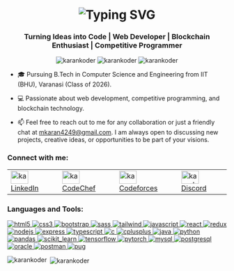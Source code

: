 <h1 align="center">
  <picture>
    <source 
      srcset="https://readme-typing-svg.herokuapp.com?font=Fira+Code&size=32&pause=1000&color=FFFFFF&center=true&vCenter=true&width=800&lines=%F0%9F%91%8B+Hi+there%2C+I'm+Karan+Kumar+Das;" 
      media="(prefers-color-scheme: dark)"
    />
    <source 
      srcset="https://readme-typing-svg.herokuapp.com?font=Fira+Code&size=32&pause=1000&color=000000&center=true&vCenter=true&width=800&lines=%F0%9F%91%8B+Hi+there%2C+I'm+Karan+Kumar+Das;" 
      media="(prefers-color-scheme: light)"
    />
    <img 
      src="https://readme-typing-svg.herokuapp.com?font=Fira+Code&size=32&pause=1000&color=000000&center=true&vCenter=true&width=800&lines=%F0%9F%91%8B+Hi+there%2C+I'm+Karan+Kumar+Das;" 
      alt="Typing SVG"
    />
  </picture>
</h1>






<h3 align="center">Turning Ideas into Code | Web Developer | Blockchain Enthusiast | Competitive Programmer</h3>

<p align="center">
  <img src="https://komarev.com/ghpvc/?username=karankoder&label=Profile%20views&color=0e75b6&style=flat" alt="karankoder" />
  <img src="https://img.shields.io/github/followers/karankoder?label=Followers" alt="karankoder" />
  <img src="https://img.shields.io/github/stars/karankoder?label=Stars" alt="karankoder" />
</p>

- 🎓 Pursuing B.Tech in Computer Science and Engineering from IIT (BHU), Varanasi (Class of 2026).

- 💻 Passionate about web development, competitive programming, and blockchain technology.

- 📫 Feel free to reach out to me for any collaboration or just a friendly chat at [mkaran4249@gmail.com](mailto:mkaran4249@gmail.com). I am always open to discussing new projects, creative ideas, or opportunities to be part of your visions.

<h3 align="left">Connect with me:</h3>
<div align="left">
  <table>
    <tr>
      <td>
        <a href="https://linkedin.com/in/karan-iitbhu" target="blank">
          <img src="https://raw.githubusercontent.com/rahuldkjain/github-profile-readme-generator/master/src/images/icons/Social/linked-in-alt.svg" alt="karan-iitbhu" height="30" width="40" />
          LinkedIn
        </a>
      </td>
      <td>
        <a href="https://www.codechef.com/users/karan_iit_bhu" target="blank">
          <img src="https://cdn.jsdelivr.net/npm/simple-icons@3.1.0/icons/codechef.svg" alt="karan_iit_bhu" height="30" width="40" />
          CodeChef
        </a>
      </td>
      <td>
        <a href="https://codeforces.com/profile/karan_k_d" target="blank">
          <img src="https://raw.githubusercontent.com/rahuldkjain/github-profile-readme-generator/master/src/images/icons/Social/codeforces.svg" alt="karan_k_d" height="30" width="40" />
          Codeforces
        </a>
      </td>
      <td>
        <a href="https://discord.gg/karankoder" target="blank">
          <img src="https://raw.githubusercontent.com/rahuldkjain/github-profile-readme-generator/master/src/images/icons/Social/discord.svg" alt="karankoder" height="30" width="40" />
          Discord
        </a>
      </td>
    </tr>
  </table>
</div>


<h3 align="left">Languages and Tools:</h3>
<p align="left">
  <a href="https://www.w3.org/html/" target="_blank" rel="noreferrer">
    <img src="https://img.shields.io/badge/html5-%23E34F26.svg?style=for-the-badge&logo=html5&logoColor=white" alt="html5"/>
  </a>
  <a href="https://www.w3schools.com/css/" target="_blank" rel="noreferrer">
    <img src="https://img.shields.io/badge/css3-%231572B6.svg?style=for-the-badge&logo=css3&logoColor=white" alt="css3"/>
  </a>
  <a href="https://getbootstrap.com" target="_blank" rel="noreferrer">
    <img src="https://img.shields.io/badge/bootstrap-%23563D7C.svg?style=for-the-badge&logo=bootstrap&logoColor=white" alt="bootstrap"/>
  </a>
  <a href="https://sass-lang.com" target="_blank" rel="noreferrer">
    <img src="https://img.shields.io/badge/sass-%23CC6699.svg?style=for-the-badge&logo=sass&logoColor=white" alt="sass"/>
  </a>
  <a href="https://tailwindcss.com/" target="_blank" rel="noreferrer">
    <img src="https://img.shields.io/badge/tailwindcss-%2338B2AC.svg?style=for-the-badge&logo=tailwind-css&logoColor=white" alt="tailwind"/>
  </a>
  <a href="https://www.javascript.com/" target="_blank" rel="noreferrer">
    <img src="https://img.shields.io/badge/javascript-%23F7DF1E.svg?style=for-the-badge&logo=javascript&logoColor=black" alt="javascript"/>
  </a>
  <a href="https://reactjs.org/" target="_blank" rel="noreferrer">
    <img src="https://img.shields.io/badge/react-%2320232a.svg?style=for-the-badge&logo=react&logoColor=%2361DAFB" alt="react"/>
  </a>
  <a href="https://redux.js.org" target="_blank" rel="noreferrer">
    <img src="https://img.shields.io/badge/redux-%23764ABC.svg?style=for-the-badge&logo=redux&logoColor=white" alt="redux"/>
  </a>
  <a href="https://nodejs.org/" target="_blank" rel="noreferrer">
    <img src="https://img.shields.io/badge/node.js-%2343853D.svg?style=for-the-badge&logo=node.js&logoColor=white" alt="nodejs"/>
  </a>
  <a href="https://expressjs.com/" target="_blank" rel="noreferrer">
    <img src="https://img.shields.io/badge/express.js-%23404d59.svg?style=for-the-badge&logo=express&logoColor=%2361DAFB" alt="express"/>
  </a>
  <a href="https://www.typescriptlang.org/" target="_blank" rel="noreferrer">
    <img src="https://img.shields.io/badge/typescript-%23007ACC.svg?style=for-the-badge&logo=typescript&logoColor=white" alt="typescript"/>
  </a>
  <a href="https://www.cprogramming.com/" target="_blank" rel="noreferrer">
    <img src="https://img.shields.io/badge/c-%2300599C.svg?style=for-the-badge&logo=c&logoColor=white" alt="c"/>
  </a>
  <a href="https://www.w3schools.com/cpp/" target="_blank" rel="noreferrer">
    <img src="https://img.shields.io/badge/c++-%2300599C.svg?style=for-the-badge&logo=c%2B%2B&logoColor=white" alt="cplusplus"/>
  </a>
  <a href="https://www.java.com" target="_blank" rel="noreferrer">
    <img src="https://img.shields.io/badge/java-%23ED8B00.svg?style=for-the-badge&logo=java&logoColor=white" alt="java"/>
  </a>
  <a href="https://www.python.org" target="_blank" rel="noreferrer">
    <img src="https://img.shields.io/badge/python-%233776AB.svg?style=for-the-badge&logo=python&logoColor=white" alt="python"/>
  </a>
  <a href="https://pandas.pydata.org/" target="_blank" rel="noreferrer">
    <img src="https://img.shields.io/badge/pandas-%23150458.svg?style=for-the-badge&logo=pandas&logoColor=white" alt="pandas"/>
  </a>
  <a href="https://scikit-learn.org/" target="_blank" rel="noreferrer">
    <img src="https://img.shields.io/badge/scikit--learn-%23F7931E.svg?style=for-the-badge&logo=scikit-learn&logoColor=white" alt="scikit_learn"/>
  </a>
  <a href="https://www.tensorflow.org" target="_blank" rel="noreferrer">
    <img src="https://img.shields.io/badge/tensorflow-%23FF6F00.svg?style=for-the-badge&logo=tensorflow&logoColor=white" alt="tensorflow"/>
  </a>
  <a href="https://pytorch.org/" target="_blank" rel="noreferrer">
    <img src="https://img.shields.io/badge/pytorch-%23EE4C2C.svg?style=for-the-badge&logo=pytorch&logoColor=white" alt="pytorch"/>
  </a>
  <a href="https://www.mysql.com/" target="_blank" rel="noreferrer">
    <img src="https://img.shields.io/badge/mysql-%2300f.svg?style=for-the-badge&logo=mysql&logoColor=white" alt="mysql"/>
  </a>
  <a href="https://www.postgresql.org" target="_blank" rel="noreferrer">
    <img src="https://img.shields.io/badge/postgresql-%23336791.svg?style=for-the-badge&logo=postgresql&logoColor=white" alt="postgresql"/>
  </a>
  <a href="https://www.oracle.com/" target="_blank" rel="noreferrer">
    <img src="https://img.shields.io/badge/oracle-%23F00000.svg?style=for-the-badge&logo=oracle&logoColor=white" alt="oracle"/>
  </a>
  <a href="https://postman.com" target="_blank" rel="noreferrer">
    <img src="https://img.shields.io/badge/postman-%23FF6C37.svg?style=for-the-badge&logo=postman&logoColor=white" alt="postman"/>
  </a>
  <a href="https://pugjs.org" target="_blank" rel="noreferrer">
    <img src="https://img.shields.io/badge/pug-E3C29B?style=for-the-badge&logo=pug&logoColor=black" alt="pug"/>
  </a>
</p>

<p><img align="left" src="https://github-readme-stats.vercel.app/api/top-langs?username=karankoder&show_icons=true&locale=en&layout=compact" alt="karankoder" /></p>

<p>&nbsp;<img align="center" src="https://github-readme-stats.vercel.app/api?username=karankoder&show_icons=true&cache_seconds=1800&locale=en" alt="karankoder" /></p>
